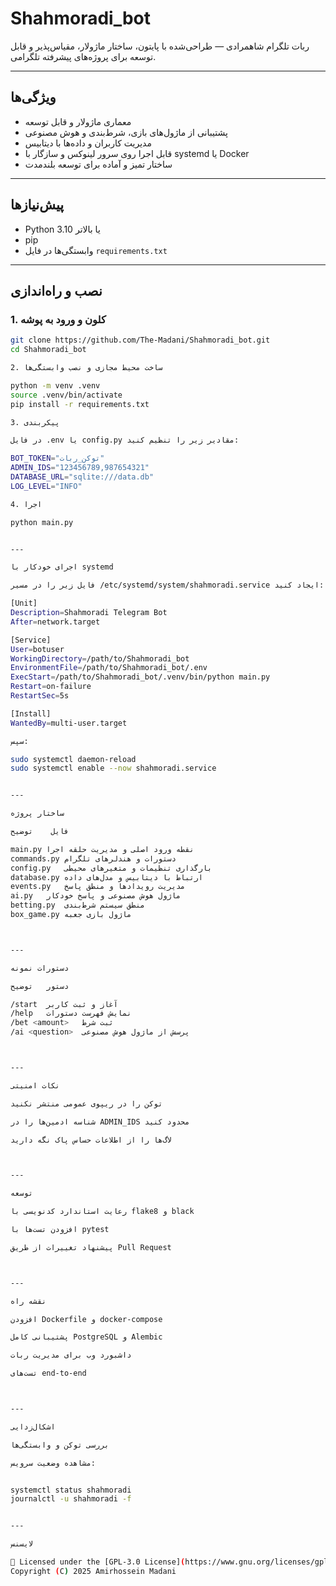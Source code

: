 # Shahmoradi_bot

ربات تلگرام شاهمرادی — طراحی‌شده با پایتون، ساختار ماژولار، مقیاس‌پذیر و قابل توسعه برای پروژه‌های پیشرفته تلگرامی.

---

## ویژگی‌ها

* معماری ماژولار و قابل توسعه
* پشتیبانی از ماژول‌های بازی، شرط‌بندی و هوش مصنوعی
* مدیریت کاربران و داده‌ها با دیتابیس
* قابل اجرا روی سرور لینوکس و سازگار با systemd یا Docker
* ساختار تمیز و آماده برای توسعه بلندمدت

---

## پیش‌نیازها

* Python 3.10 یا بالاتر
* pip
* وابستگی‌ها در فایل `requirements.txt`

---

## نصب و راه‌اندازی

### 1. کلون و ورود به پوشه

```bash
git clone https://github.com/The-Madani/Shahmoradi_bot.git
cd Shahmoradi_bot

2. ساخت محیط مجازی و نصب وابستگی‌ها

python -m venv .venv
source .venv/bin/activate
pip install -r requirements.txt

3. پیکربندی

در فایل .env یا config.py مقادیر زیر را تنظیم کنید:

BOT_TOKEN="توکن_ربات"
ADMIN_IDS="123456789,987654321"
DATABASE_URL="sqlite:///data.db"
LOG_LEVEL="INFO"

4. اجرا

python main.py


---

اجرای خودکار با systemd

فایل زیر را در مسیر /etc/systemd/system/shahmoradi.service ایجاد کنید:

[Unit]
Description=Shahmoradi Telegram Bot
After=network.target

[Service]
User=botuser
WorkingDirectory=/path/to/Shahmoradi_bot
EnvironmentFile=/path/to/Shahmoradi_bot/.env
ExecStart=/path/to/Shahmoradi_bot/.venv/bin/python main.py
Restart=on-failure
RestartSec=5s

[Install]
WantedBy=multi-user.target

سپس:

sudo systemctl daemon-reload
sudo systemctl enable --now shahmoradi.service


---

ساختار پروژه

فایل	توضیح

main.py	نقطه ورود اصلی و مدیریت حلقه اجرا
commands.py	دستورات و هندلرهای تلگرام
config.py	بارگذاری تنظیمات و متغیرهای محیطی
database.py	ارتباط با دیتابیس و مدل‌های داده
events.py	مدیریت رویدادها و منطق پاسخ
ai.py	ماژول هوش مصنوعی و پاسخ خودکار
betting.py	منطق سیستم شرط‌بندی
box_game.py	ماژول بازی جعبه



---

دستورات نمونه

دستور	توضیح

/start	آغاز و ثبت کاربر
/help	نمایش فهرست دستورات
/bet <amount>	ثبت شرط
/ai <question>	پرسش از ماژول هوش مصنوعی



---

نکات امنیتی

توکن را در ریپوی عمومی منتشر نکنید

شناسه ادمین‌ها را در ADMIN_IDS محدود کنید

لاگ‌ها را از اطلاعات حساس پاک نگه دارید



---

توسعه

رعایت استاندارد کدنویسی با flake8 و black

افزودن تست‌ها با pytest

پیشنهاد تغییرات از طریق Pull Request



---

نقشه راه

افزودن Dockerfile و docker-compose

پشتیبانی کامل PostgreSQL و Alembic

داشبورد وب برای مدیریت ربات

تست‌های end-to-end



---

اشکال‌زدایی

بررسی توکن و وابستگی‌ها

مشاهده وضعیت سرویس:


systemctl status shahmoradi
journalctl -u shahmoradi -f


---

لایسنس

📄 Licensed under the [GPL-3.0 License](https://www.gnu.org/licenses/gpl-3.0.html) – free software, always open-source.  
Copyright (C) 2025 Amirhossein Madani
